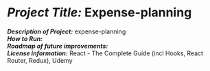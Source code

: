 
<h1><strong><em>Project Title:</em></strong>  Expense-planning</H1>
<strong><em>Description of Project:</em></strong>  expense-planning <br>
<strong><em>How to Run:</em></strong>   <br>
<strong><em>Roadmap of future improvements:</em></strong>  <br>
<strong><em>License information:</em></strong>  
React - The Complete Guide (incl Hooks, React Router, Redux), Udemy  <br>

